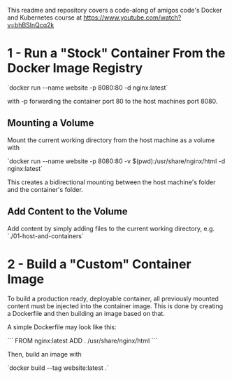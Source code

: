 This readme and repository covers a code-along of amigos code's Docker and Kubernetes course at https://www.youtube.com/watch?v=bhBSlnQcq2k

# 1 - Run a "Stock" Container From the Docker Image Registry

´docker run --name website -p 8080:80 -d nginx:latest´

with -p forwarding the container port 80 to the host machines port 8080.

## Mounting a Volume

Mount the current working directory from the host machine as a volume with

´docker run --name website -p 8080:80 -v $(pwd):/usr/share/nginx/html -d nginx:latest´

This creates a bidirectional mounting between the host machine's folder and the container's folder.

## Add Content to the Volume

Add content by simply adding files to the current working directory, e.g. ´./01-host-and-containers´

# 2 - Build a "Custom" Container Image

To build a production ready, deployable container, all previously mounted content must be injected into the container image. This is done by creating a Dockerfile and then building an image based on that.

A simple Dockerfile may look like this:

´´´
FROM nginx:latest
ADD . /usr/share/nginx/html
´´´

Then, build an image with

´docker build --tag website:latest .´

